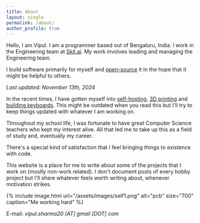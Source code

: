 ```yaml
---
title: About
layout: single
permalink: /about/
author_profile: true
---
```


Hello, I am Vipul. I am a programmer based out of Bengaluru, India. I work in
the Engineering team at [Skit.ai][skit-ai]. My work involves leading and
managing the Engineering team.

I build software primarily for myself and [open-source][github] it in the hope
that it might be helpful to others.

<div class="caption-wrapper">
    <p class="caption-borderless">
    <i>Last updated: November 13th, 2024</i>
    </p>
</div>

In the recent times, I have gotten myself into [self-hosting][self-hosting],
[3D printing][threedee] and [building keyboards][keyboard]. This might be
outdated when you read this but I'll try to keep things updated with whatever I
am working on.

Throughout my school life, I was fortunate to have great Computer Science
teachers who kept my interest alive. All that led me to take up this as a field
of study and, eventually my career.

There's a special kind of satisfaction that I feel bringing things to existence
with code.

This website is a place for me to write about some of the projects that I work
on (mostly non-work related). I don't document posts of every hobby project but
I'll share whatever feels worth writing about, whenever motivation strikes.

{% include image.html url="/assets/images/self1.png" alt="pcb" size="700" caption="Me working hard" %}

E-mail: *vipul.sharma20 [AT] gmail [DOT] com*

[skit-ai]: https://tech.skit.ai/
[github]: https://github.com/vipul-sharma20/
[self-hosting]: https://vipul.xyz/tags/self-hosting/
[threedee]: https://vipul.xyz/tags/3dprinting/
[keyboard]: https://vipul.xyz/tags/keyboard/

